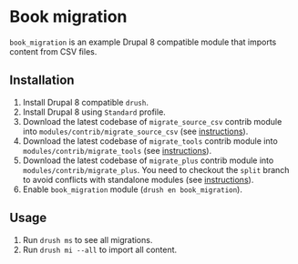 # Book migration

`book_migration` is an example Drupal 8 compatible module that imports content from CSV files.

## Installation

1. Install Drupal 8 compatible `drush`.
2. Install Drupal 8 using `Standard` profile.
3. Download the latest codebase of `migrate_source_csv` contrib module into `modules/contrib/migrate_source_csv` (see [instructions](https://www.drupal.org/project/migrate_source_csv/git-instructions)).
4. Download the latest codebase of `migrate_tools` contrib module into `modules/contrib/migrate_tools` (see [instructions](https://www.drupal.org/project/migrate_tools/git-instructions)).
5. Download the latest codebase of `migrate_plus` contrib module into `modules/contrib/migrate_plus`. You need to
checkout the `split` branch to avoid conflicts with standalone modules (see [instructions](https://www.drupal.org/node/2202391/git-instructions/split)).
6. Enable `book_migration` module (`drush en book_migration`).
  
## Usage

1. Run `drush ms` to see all migrations.
2. Run `drush mi --all` to import all content.
